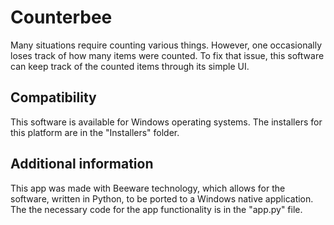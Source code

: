 # Counterbee

Many situations require counting various things. However, one occasionally loses track of how many items were counted. To fix that issue, this software can keep track of the counted items through its simple UI.



## Compatibility

This software is available for Windows operating systems. The installers for this platform are in the "Installers" folder.

## Additional information

This app was made with Beeware technology, which allows for the software, written in Python, to be ported to a  Windows native application. The the necessary code for the app functionality is in the "app.py" file.
